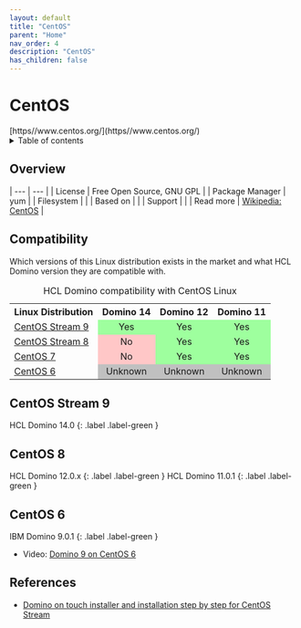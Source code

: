 ```yaml
---
layout: default
title: "CentOS"
parent: "Home"
nav_order: 4
description: "CentOS"
has_children: false
---
```

<h1>CentOS</h1>
[https//www.centos.org/](https//www.centos.org/)

<details close markdown="block">
  <summary>
    Table of contents
  </summary>
  {: .text-delta }
1. TOC
{:toc}
</details>

## Overview

| --- | --- |
| License         | Free Open Source, GNU GPL |
| Package Manager | yum |
| Filesystem      |    |
| Based on        |    |
| Support         |    |
| Read more       | [Wikipedia: CentOS](https://en.wikipedia.org/wiki/CentOS) |

## Compatibility
Which versions of this Linux distribution exists in the market and what HCL Domino version they are compatible with.

<table>
  <caption>HCL Domino compatibility with CentOS Linux</caption>
  <tbody>
    <tr>
      <th>Linux Distribution</th>
      <th>Domino 14</th>
      <th>Domino 12</th>
      <th>Domino 11</th>
    </tr>
    <tr>
      <td><a href="#centos-stream-9">CentOS Stream 9</a></td>
      <td style="background:#9EFF9E;text-align:center;" >Yes</td>
      <td style="background:#9EFF9E;text-align:center;" >Yes</td>
      <td style="background:#9EFF9E;text-align:center;" >Yes</td>
    </tr>
    <tr>
      <td><a href="#centos-8">CentOS Stream 8</a></td>
      <td style="background:#FFC7C7;text-align:center;" >No</td>
      <td style="background:#9EFF9E;text-align:center;" >Yes</td>
      <td style="background:#9EFF9E;text-align:center;" >Yes</td>
    </tr>
    <tr>
      <td><a href="#centos-7">CentOS 7</a></td>
      <td style="background:#FFC7C7;text-align:center;" >No</td>
      <td style="background:#9EFF9E;text-align:center;" >Yes</td>
      <td style="background:#9EFF9E;text-align:center;" >Yes</td>
    </tr>
    <tr>
      <td><a href="#centos-6">CentOS 6</a></td>
      <td style="background:#C0C0C0;text-align:center;" >Unknown</td>
      <td style="background:#C0C0C0;text-align:center;" >Unknown</td>
      <td style="background:#C0C0C0;text-align:center;" >Unknown</td>
    </tr>
  </tbody>
</table>

## CentOS Stream 9

HCL Domino 14.0
{: .label .label-green }

## CentOS 8

HCL Domino 12.0.x
{: .label .label-green }
HCL Domino 11.0.1
{: .label .label-green }

## CentOS 6

IBM Domino 9.0.1
{: .label .label-green }

* Video: [Domino 9 on CentOS 6](https://yewtu.be/playlist?list=PLPyF5NXvGEWCyI7pR7WBhQyrKUWOVr9sc)

## References
* [Domino on touch installer and installation step by step for CentOS Stream](https://nashcom.github.io/domino-startscript/install_domino/)